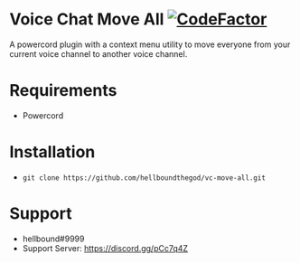 # Voice Chat Move All [![CodeFactor](https://www.codefactor.io/repository/github/hellboundthegod/vc-move-all/badge)](https://www.codefactor.io/repository/github/hellbound1337/vc-move-all)

A powercord plugin with a context menu utility to move everyone from your current voice channel to another voice channel.

# Requirements

-  Powercord

# Installation

-  `git clone https://github.com/hellboundthegod/vc-move-all.git`

# Support

-  hellbound#9999
-  Support Server: https://discord.gg/pCc7q4Z
